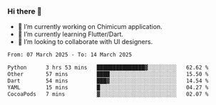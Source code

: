 ### Hi there 👋

<!--
**devcat37/devcat37** is a ✨ _special_ ✨ repository because its `README.md` (this file) appears on your GitHub profile.-->


- 🔭 I’m currently working on Chimicum application.
- 🌱 I’m currently learning Flutter/Dart.
- 👯 I’m looking to collaborate with UI designers.
<!-- - 🤔 I’m looking for help with ... -->

<!--START_SECTION:waka-->

```txt
From: 07 March 2025 - To: 14 March 2025

Python      3 hrs 53 mins   ███████████████▓░░░░░░░░░   62.62 %
Other       57 mins         ████░░░░░░░░░░░░░░░░░░░░░   15.50 %
Dart        54 mins         ███▓░░░░░░░░░░░░░░░░░░░░░   14.54 %
YAML        15 mins         █░░░░░░░░░░░░░░░░░░░░░░░░   04.27 %
CocoaPods   7 mins          ▓░░░░░░░░░░░░░░░░░░░░░░░░   02.07 %
```

<!--END_SECTION:waka-->
